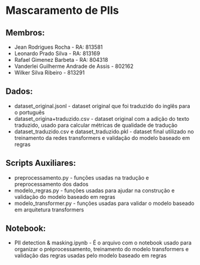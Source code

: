 # Mascaramento de PIIs
## Membros:
- Jean Rodrigues Rocha - RA: 813581
- Leonardo Prado Silva - RA: 813169
- Rafael Gimenez Barbeta - RA: 804318
- Vanderlei Guilherme Andrade de Assis - 802162
- Wilker Silva Ribeiro - 813291

## Dados:
- dataset_original.jsonl - dataset original que foi traduzido do inglês para o português
- dataset_origina+traduzido.csv - dataset original com a adição do texto traduzido, usado para calcular métricas de qualidade de tradução
- dataset_traduzido.csv e dataset_traduzido.pkl - dataset final utilizado no treinamento da redes transformers e validação do modelo baseado em regras

## Scripts Auxiliares:
- preprocessamento.py - funções usadas na tradução e preprocessamento dos dados
- modelo_regras.py - funções usadas para ajudar na construção e validação do modelo baseado em regras
- modelo_transformer.py - funções usadas para validar o modelo baseado em arquitetura transformers

## Notebook:
- PII detection & masking.ipynb - É o arquivo com o notebook usado para organizar o préprocessamento, treinamento do modelo transformers e validação das regras usadas pelo modelo baseado em regras
